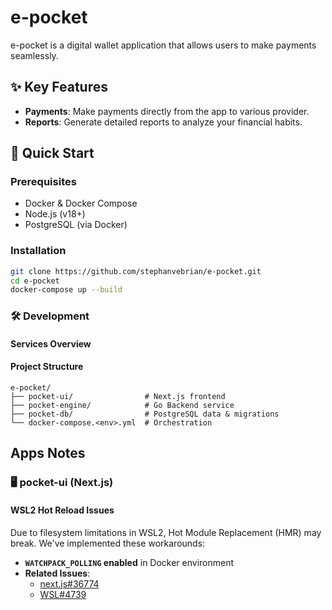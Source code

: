 # e-pocket

e-pocket is a digital wallet application that allows users to make payments seamlessly.

## ✨ Key Features

- **Payments**: Make payments directly from the app to various provider.
- **Reports**: Generate detailed reports to analyze your financial habits.

## 🚀 Quick Start

### Prerequisites
- Docker & Docker Compose
- Node.js (v18+)
- PostgreSQL (via Docker)

### Installation
```bash
git clone https://github.com/stephanvebrian/e-pocket.git
cd e-pocket
docker-compose up --build
```

### 🛠 Development

#### Services Overview

#### Project Structure
```text
e-pocket/
├── pocket-ui/                # Next.js frontend
├── pocket-engine/            # Go Backend service
├── pocket-db/                # PostgreSQL data & migrations
└── docker-compose.<env>.yml  # Orchestration
```

## Apps Notes
### 🖥 pocket-ui (Next.js)

#### WSL2 Hot Reload Issues
Due to filesystem limitations in WSL2, Hot Module Replacement (HMR) may break. We've implemented these workarounds:

- **`WATCHPACK_POLLING` enabled** in Docker environment
- **Related Issues**:
  - [next.js#36774](https://github.com/vercel/next.js/issues/36774)
  - [WSL#4739](https://github.com/microsoft/WSL/issues/4739#issuecomment-534049240)


